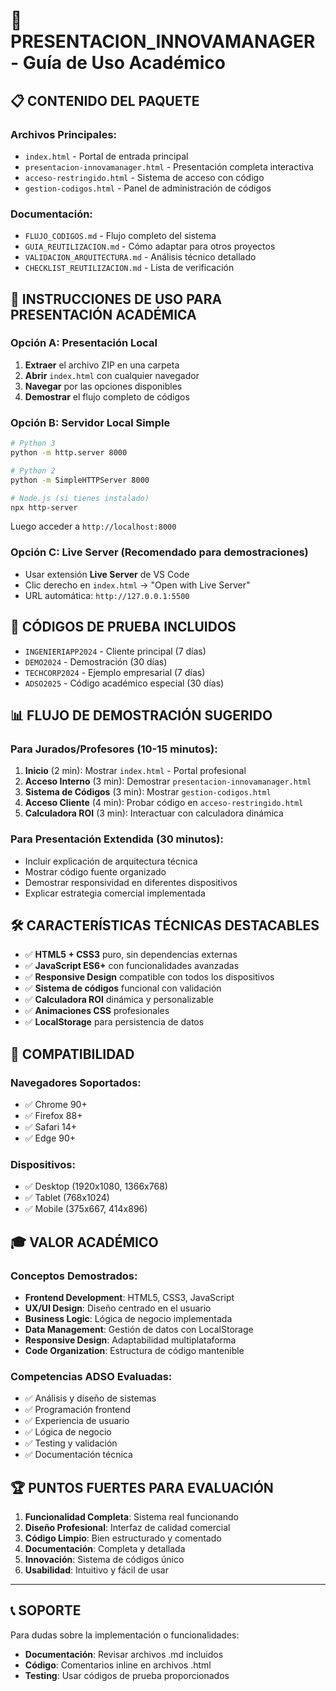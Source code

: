 # 🚀 PRESENTACION_INNOVAMANAGER - Guía de Uso Académico

## 📋 **CONTENIDO DEL PAQUETE**

### **Archivos Principales:**
- `index.html` - Portal de entrada principal
- `presentacion-innovamanager.html` - Presentación completa interactiva
- `acceso-restringido.html` - Sistema de acceso con código
- `gestion-codigos.html` - Panel de administración de códigos

### **Documentación:**
- `FLUJO_CODIGOS.md` - Flujo completo del sistema
- `GUIA_REUTILIZACION.md` - Cómo adaptar para otros proyectos
- `VALIDACION_ARQUITECTURA.md` - Análisis técnico detallado
- `CHECKLIST_REUTILIZACION.md` - Lista de verificación

## 🎯 **INSTRUCCIONES DE USO PARA PRESENTACIÓN ACADÉMICA**

### **Opción A: Presentación Local**
1. **Extraer** el archivo ZIP en una carpeta
2. **Abrir** `index.html` con cualquier navegador
3. **Navegar** por las opciones disponibles
4. **Demostrar** el flujo completo de códigos

### **Opción B: Servidor Local Simple**
```bash
# Python 3
python -m http.server 8000

# Python 2
python -m SimpleHTTPServer 8000

# Node.js (si tienes instalado)
npx http-server
```
Luego acceder a `http://localhost:8000`

### **Opción C: Live Server (Recomendado para demostraciones)**
- Usar extensión **Live Server** de VS Code
- Clic derecho en `index.html` → "Open with Live Server"
- URL automática: `http://127.0.0.1:5500`

## 🔑 **CÓDIGOS DE PRUEBA INCLUIDOS**

- `INGENIERIAPP2024` - Cliente principal (7 días)
- `DEMO2024` - Demostración (30 días)
- `TECHCORP2024` - Ejemplo empresarial (7 días)
- `ADSO2025` - Código académico especial (30 días)

## 📊 **FLUJO DE DEMOSTRACIÓN SUGERIDO**

### **Para Jurados/Profesores (10-15 minutos):**
1. **Inicio** (2 min): Mostrar `index.html` - Portal profesional
2. **Acceso Interno** (3 min): Demostrar `presentacion-innovamanager.html`
3. **Sistema de Códigos** (3 min): Mostrar `gestion-codigos.html`
4. **Acceso Cliente** (4 min): Probar código en `acceso-restringido.html`
5. **Calculadora ROI** (3 min): Interactuar con calculadora dinámica

### **Para Presentación Extendida (30 minutos):**
- Incluir explicación de arquitectura técnica
- Mostrar código fuente organizado
- Demostrar responsividad en diferentes dispositivos
- Explicar estrategia comercial implementada

## 🛠️ **CARACTERÍSTICAS TÉCNICAS DESTACABLES**

- ✅ **HTML5 + CSS3** puro, sin dependencias externas
- ✅ **JavaScript ES6+** con funcionalidades avanzadas
- ✅ **Responsive Design** compatible con todos los dispositivos
- ✅ **Sistema de códigos** funcional con validación
- ✅ **Calculadora ROI** dinámica y personalizable
- ✅ **Animaciones CSS** profesionales
- ✅ **LocalStorage** para persistencia de datos

## 📱 **COMPATIBILIDAD**

### **Navegadores Soportados:**
- ✅ Chrome 90+
- ✅ Firefox 88+
- ✅ Safari 14+
- ✅ Edge 90+

### **Dispositivos:**
- ✅ Desktop (1920x1080, 1366x768)
- ✅ Tablet (768x1024)
- ✅ Mobile (375x667, 414x896)

## 🎓 **VALOR ACADÉMICO**

### **Conceptos Demostrados:**
- **Frontend Development**: HTML5, CSS3, JavaScript
- **UX/UI Design**: Diseño centrado en el usuario
- **Business Logic**: Lógica de negocio implementada
- **Data Management**: Gestión de datos con LocalStorage
- **Responsive Design**: Adaptabilidad multiplataforma
- **Code Organization**: Estructura de código mantenible

### **Competencias ADSO Evaluadas:**
- ✅ Análisis y diseño de sistemas
- ✅ Programación frontend
- ✅ Experiencia de usuario
- ✅ Lógica de negocio
- ✅ Testing y validación
- ✅ Documentación técnica

## 🏆 **PUNTOS FUERTES PARA EVALUACIÓN**

1. **Funcionalidad Completa**: Sistema real funcionando
2. **Diseño Profesional**: Interfaz de calidad comercial
3. **Código Limpio**: Bien estructurado y comentado
4. **Documentación**: Completa y detallada
5. **Innovación**: Sistema de códigos único
6. **Usabilidad**: Intuitivo y fácil de usar

---

## 📞 **SOPORTE**

Para dudas sobre la implementación o funcionalidades:
- **Documentación**: Revisar archivos .md incluidos
- **Código**: Comentarios inline en archivos .html
- **Testing**: Usar códigos de prueba proporcionados